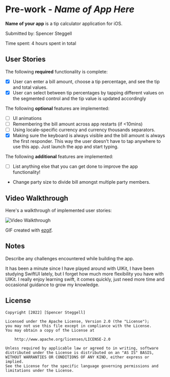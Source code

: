 # Pre-work - *Name of App Here*

**Name of your app** is a tip calculator application for iOS.

Submitted by: Spencer Steggell

Time spent: 4 hours spent in total

## User Stories

The following **required** functionality is complete:

* [X] User can enter a bill amount, choose a tip percentage, and see the tip and total values.
* [X] User can select between tip percentages by tapping different values on the segmented control and the tip value is updated accordingly

The following **optional** features are implemented:

* [ ] UI animations
* [ ] Remembering the bill amount across app restarts (if <10mins)
* [ ] Using locale-specific currency and currency thousands separators.
* [X] Making sure the keyboard is always visible and the bill amount is always the first responder. This way the user doesn't have to tap anywhere to use this app. Just launch the app and start typing.

The following **additional** features are implemented:

- [ ] List anything else that you can get done to improve the app functionality!
- Change party size to divide bill amongst multiple party members. 

## Video Walkthrough

Here's a walkthrough of implemented user stories:

<img src='https://imgur.com/bB79POC' title='Video Walkthrough' width='' alt='Video Walkthrough' />

GIF created with [ezgif](http://www.ejzgif.com).

## Notes

Describe any challenges encountered while building the app.

It has been a minute since I have played around with UIKit, I have been studying SwiftUI lately, but I forget how much more flexibility you have with UIKit. I really enjoy learning swift, it comes quickly, just need more time and occasional guidance to grow my knowledge. 

## License

    Copyright [2022] [Spencer Steggell]

    Licensed under the Apache License, Version 2.0 (the "License");
    you may not use this file except in compliance with the License.
    You may obtain a copy of the License at

        http://www.apache.org/licenses/LICENSE-2.0

    Unless required by applicable law or agreed to in writing, software
    distributed under the License is distributed on an "AS IS" BASIS,
    WITHOUT WARRANTIES OR CONDITIONS OF ANY KIND, either express or implied.
    See the License for the specific language governing permissions and
    limitations under the License.

